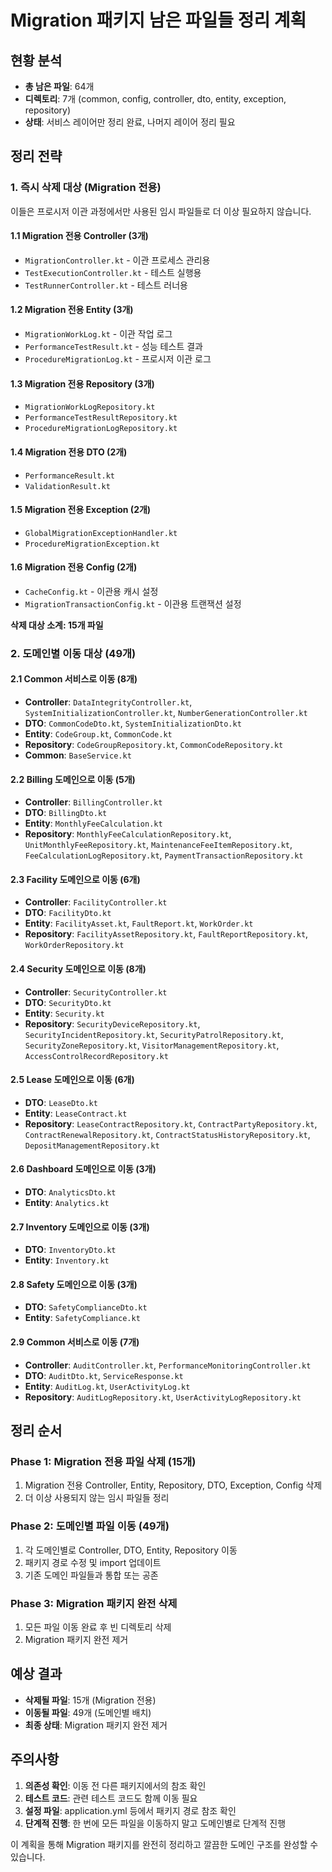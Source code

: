 # Migration 패키지 남은 파일들 정리 계획

## 현황 분석
- **총 남은 파일**: 64개
- **디렉토리**: 7개 (common, config, controller, dto, entity, exception, repository)
- **상태**: 서비스 레이어만 정리 완료, 나머지 레이어 정리 필요

## 정리 전략

### 1. 즉시 삭제 대상 (Migration 전용)
이들은 프로시저 이관 과정에서만 사용된 임시 파일들로 더 이상 필요하지 않습니다.

#### 1.1 Migration 전용 Controller (3개)
- `MigrationController.kt` - 이관 프로세스 관리용
- `TestExecutionController.kt` - 테스트 실행용
- `TestRunnerController.kt` - 테스트 러너용

#### 1.2 Migration 전용 Entity (3개)
- `MigrationWorkLog.kt` - 이관 작업 로그
- `PerformanceTestResult.kt` - 성능 테스트 결과
- `ProcedureMigrationLog.kt` - 프로시저 이관 로그

#### 1.3 Migration 전용 Repository (3개)
- `MigrationWorkLogRepository.kt`
- `PerformanceTestResultRepository.kt`
- `ProcedureMigrationLogRepository.kt`

#### 1.4 Migration 전용 DTO (2개)
- `PerformanceResult.kt`
- `ValidationResult.kt`

#### 1.5 Migration 전용 Exception (2개)
- `GlobalMigrationExceptionHandler.kt`
- `ProcedureMigrationException.kt`

#### 1.6 Migration 전용 Config (2개)
- `CacheConfig.kt` - 이관용 캐시 설정
- `MigrationTransactionConfig.kt` - 이관용 트랜잭션 설정

**삭제 대상 소계: 15개 파일**

### 2. 도메인별 이동 대상 (49개)

#### 2.1 Common 서비스로 이동 (8개)
- **Controller**: `DataIntegrityController.kt`, `SystemInitializationController.kt`, `NumberGenerationController.kt`
- **DTO**: `CommonCodeDto.kt`, `SystemInitializationDto.kt`
- **Entity**: `CodeGroup.kt`, `CommonCode.kt`
- **Repository**: `CodeGroupRepository.kt`, `CommonCodeRepository.kt`
- **Common**: `BaseService.kt`

#### 2.2 Billing 도메인으로 이동 (5개)
- **Controller**: `BillingController.kt`
- **DTO**: `BillingDto.kt`
- **Entity**: `MonthlyFeeCalculation.kt`
- **Repository**: `MonthlyFeeCalculationRepository.kt`, `UnitMonthlyFeeRepository.kt`, `MaintenanceFeeItemRepository.kt`, `FeeCalculationLogRepository.kt`, `PaymentTransactionRepository.kt`

#### 2.3 Facility 도메인으로 이동 (6개)
- **Controller**: `FacilityController.kt`
- **DTO**: `FacilityDto.kt`
- **Entity**: `FacilityAsset.kt`, `FaultReport.kt`, `WorkOrder.kt`
- **Repository**: `FacilityAssetRepository.kt`, `FaultReportRepository.kt`, `WorkOrderRepository.kt`

#### 2.4 Security 도메인으로 이동 (8개)
- **Controller**: `SecurityController.kt`
- **DTO**: `SecurityDto.kt`
- **Entity**: `Security.kt`
- **Repository**: `SecurityDeviceRepository.kt`, `SecurityIncidentRepository.kt`, `SecurityPatrolRepository.kt`, `SecurityZoneRepository.kt`, `VisitorManagementRepository.kt`, `AccessControlRecordRepository.kt`

#### 2.5 Lease 도메인으로 이동 (6개)
- **DTO**: `LeaseDto.kt`
- **Entity**: `LeaseContract.kt`
- **Repository**: `LeaseContractRepository.kt`, `ContractPartyRepository.kt`, `ContractRenewalRepository.kt`, `ContractStatusHistoryRepository.kt`, `DepositManagementRepository.kt`

#### 2.6 Dashboard 도메인으로 이동 (3개)
- **DTO**: `AnalyticsDto.kt`
- **Entity**: `Analytics.kt`

#### 2.7 Inventory 도메인으로 이동 (3개)
- **DTO**: `InventoryDto.kt`
- **Entity**: `Inventory.kt`

#### 2.8 Safety 도메인으로 이동 (3개)
- **DTO**: `SafetyComplianceDto.kt`
- **Entity**: `SafetyCompliance.kt`

#### 2.9 Common 서비스로 이동 (7개)
- **Controller**: `AuditController.kt`, `PerformanceMonitoringController.kt`
- **DTO**: `AuditDto.kt`, `ServiceResponse.kt`
- **Entity**: `AuditLog.kt`, `UserActivityLog.kt`
- **Repository**: `AuditLogRepository.kt`, `UserActivityLogRepository.kt`

## 정리 순서

### Phase 1: Migration 전용 파일 삭제 (15개)
1. Migration 전용 Controller, Entity, Repository, DTO, Exception, Config 삭제
2. 더 이상 사용되지 않는 임시 파일들 정리

### Phase 2: 도메인별 파일 이동 (49개)
1. 각 도메인별로 Controller, DTO, Entity, Repository 이동
2. 패키지 경로 수정 및 import 업데이트
3. 기존 도메인 파일들과 통합 또는 공존

### Phase 3: Migration 패키지 완전 삭제
1. 모든 파일 이동 완료 후 빈 디렉토리 삭제
2. Migration 패키지 완전 제거

## 예상 결과
- **삭제될 파일**: 15개 (Migration 전용)
- **이동될 파일**: 49개 (도메인별 배치)
- **최종 상태**: Migration 패키지 완전 제거

## 주의사항
1. **의존성 확인**: 이동 전 다른 패키지에서의 참조 확인
2. **테스트 코드**: 관련 테스트 코드도 함께 이동 필요
3. **설정 파일**: application.yml 등에서 패키지 경로 참조 확인
4. **단계적 진행**: 한 번에 모든 파일을 이동하지 말고 도메인별로 단계적 진행

이 계획을 통해 Migration 패키지를 완전히 정리하고 깔끔한 도메인 구조를 완성할 수 있습니다.